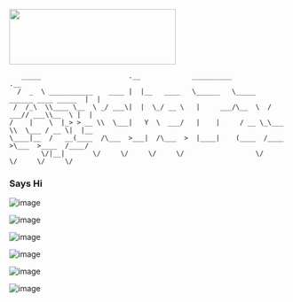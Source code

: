 <!-- <div style="width:50px ; height:50px">
![apache](https://user-images.githubusercontent.com/57041819/203818657-c2ec8719-a6db-4ce8-9ec0-e6febb50e2d3.jpg)
</div> -->

<img src='https://user-images.githubusercontent.com/57041819/203818657-c2ec8719-a6db-4ce8-9ec0-e6febb50e2d3.jpg' height=100 width=300>

```   
   _____                      .__             __________                             .__   
  /  _  \ ___________    ____ |  |__   ____   \______   \_____    ______ ____ _____  |  |  
 /  /_\  \\____ \__  \ _/ ___\|  |  \_/ __ \   |     ___/\__  \  /  ___// ___\\__  \ |  |  
/    |    \  |_> > __ \\  \___|   Y  \  ___/   |    |     / __ \_\___ \\  \___ / __ \|  |__
\____|__  /   __(____  /\___  >___|  /\___  >  |____|    (____  /____  >\___  >____  /____/
        \/|__|       \/     \/     \/     \/                  \/     \/     \/     \/            
 ```

 ### Says Hi
![image](https://user-images.githubusercontent.com/57041819/203818004-6873b49a-70a8-4314-83ec-87dc2ff06c04.png)

![image](https://user-images.githubusercontent.com/57041819/204083010-ef06bff9-0734-41aa-844f-e620852be769.png)

![image](https://user-images.githubusercontent.com/57041819/204083022-f2ee8092-5886-44f0-9b67-5578f166a3ab.png)

![image](https://user-images.githubusercontent.com/57041819/204083254-a790bab3-c565-48c1-ba5c-1021a088d6ae.png)

![image](https://user-images.githubusercontent.com/57041819/204083295-153384fd-f07e-498e-8a1d-cd3cb69b66f1.png)

![image](https://user-images.githubusercontent.com/57041819/204083432-b528cf3a-9ead-4e44-8b22-5b0e479a3717.png)




